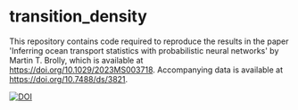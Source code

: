 # transition_density
This repository contains code required to reproduce the results in the paper 'Inferring ocean transport statistics with probabilistic neural networks' by Martin T. Brolly, which is available at https://doi.org/10.1029/2023MS003718.
Accompanying data is available at https://doi.org/10.7488/ds/3821.

[![DOI](https://zenodo.org/badge/605058273.svg)](https://zenodo.org/badge/latestdoi/605058273)
